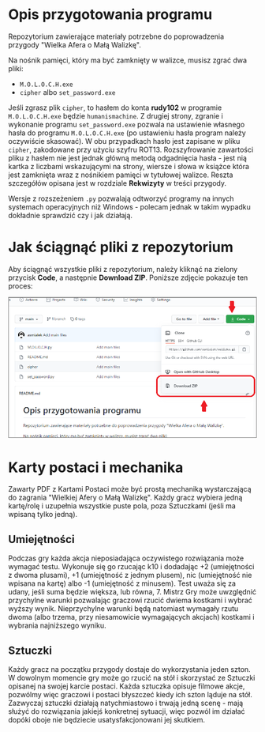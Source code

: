 # Opis przygotowania programu
Repozytorium zawierające materiały potrzebne do poprowadzenia przygody "Wielka Afera o Małą Walizkę".

Na nośnik pamięci, który ma być zamknięty w walizce, musisz zgrać dwa pliki:
- `M.O.L.O.C.H.exe`
- `cipher` albo `set_password.exe`

Jeśli zgrasz plik `cipher`, to hasłem do konta **rudy102** w programie `M.O.L.O.C.H.exe` będzie `humanismachine`. Z drugiej strony, zgranie i wykonanie programu `set_password.exe` pozwala na ustawienie własnego hasła do programu `M.O.L.O.C.H.exe` (po ustawieniu hasła program należy oczywiście skasować). W obu przypadkach hasło jest zapisane w pliku `cipher`, zakodowane przy użyciu szyfru ROT13. Rozszyfrowanie zawartości pliku z hasłem nie jest jednak główną metodą odgadnięcia hasła - jest nią kartka z liczbami wskazującymi na strony, wiersze i słowa w książce która jest zamknięta wraz z nośnikiem pamięci w tytułowej walizce. Reszta szczegółów opisana jest w rozdziale **Rekwizyty** w treści przygody.

Wersje z rozszeżeniem `.py` pozwalają odtworzyć programy na innych systemach operacyjnych niż Windows - polecam jednak w takim wypadku dokładnie sprawdzić czy i jak działają.

# Jak ściągnąć pliki z repozytorium
Aby ściągnąć wszystkie pliki z repozytorium, należy kliknąć na zielony przycisk **Code**, a następnie **Download ZIP**. Poniższe zdjęcie pokazuje ten proces:

![](instrukcja.png)

# Karty postaci i mechanika
Zawarty PDF z Kartami Postaci może być prostą mechaniką wystarczającą do zagrania "Wielkiej Afery o Małą Walizkę". Każdy gracz wybiera jedną kartę/rolę i uzupełnia wszystkie puste pola, poza Sztuczkami (jeśli ma wpisaną tylko jedną).

## Umiejętności
Podczas gry każda akcja nieposiadająca oczywistego rozwiązania może wymagać testu. Wykonuje się go rzucając k10 i dodadając +2 (umiejętności z dwoma plusami), +1 (umiejętność z jednym plusem), nic (umiejętność nie wpisana na kartę) albo -1 (umiejętność z minusem). Test uważa się za udany, jeśli suma będzie większa, lub równa, 7. Mistrz Gry może uwzględnić przychylne warunki pozwalając graczowi rzucić dwiema kostkami i wybrać wyższy wynik. Nieprzychylne warunki będą natomiast wymagały rzutu dwoma (albo trzema, przy niesamowicie wymagających akcjach) kostkami i wybrania najniższego wyniku.

## Sztuczki
Każdy gracz na początku przygody dostaje do wykorzystania jeden szton. W dowolnym momencie gry może go rzucić na stół i skorzystać ze Sztuczki opisanej na swojej karcie postaci. Każda sztuczka opisuje filmowe akcje, pozwólmy więc graczowi i postaci błyszczeć kiedy ich szton ląduje na stół. Zazwyczaj sztuczki działają natychmiastowo i trwają jedną scenę - mają służyć do rozwiązania jakiejś konkretnej sytuacji, więc pozwól im działać dopóki oboje nie będziecie usatysfakcjonowani jej skutkiem.
